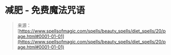 <!--yml

类别: 未分类

日期: 2024-06-12 18:32:45

-->

# 减肥 - 免费魔法咒语

> 来源：[https://www.spellsofmagic.com/spells/beauty_spells/diet_spells/20/page.html#0001-01-01](https://www.spellsofmagic.com/spells/beauty_spells/diet_spells/20/page.html#0001-01-01)

